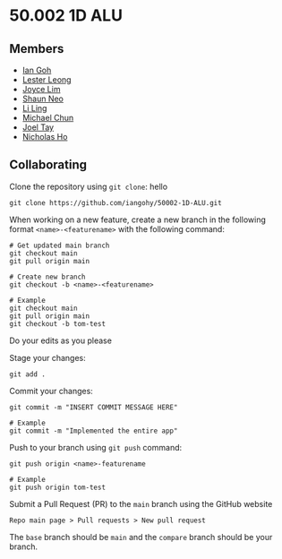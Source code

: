 # 50.002 1D ALU

## Members
 - [Ian Goh](https://github.com/iangohy)
 - [Lester Leong](https://github.com/blue-plum-cloud)
 - [Joyce Lim](https://github.com/joyceeqq)
 - [Shaun Neo](https://github.com/shaunneo)
 - [Li Ling](https://github.com/Sprittoo)
 - [Michael Chun](https://github.com/mckp0)
 - [Joel Tay](https://github.com/Vemrthiss)
 - [Nicholas Ho](https://github.com/hjh99)

## Collaborating
Clone the repository using `git clone`:
hello
```
git clone https://github.com/iangohy/50002-1D-ALU.git
```

When working on a new feature, create a new branch in the following format `<name>-<featurename>` with the following command:
```
# Get updated main branch
git checkout main
git pull origin main

# Create new branch
git checkout -b <name>-<featurename>

# Example
git checkout main
git pull origin main
git checkout -b tom-test
```

Do your edits as you please

Stage your changes:
```
git add .
```

Commit your changes:
```
git commit -m "INSERT COMMIT MESSAGE HERE"

# Example
git commit -m "Implemented the entire app"
```

Push to your branch using `git push` command:
```
git push origin <name>-featurename

# Example
git push origin tom-test
```

Submit a Pull Request (PR) to the `main` branch using the GitHub website
```
Repo main page > Pull requests > New pull request
```
The `base` branch should be `main` and the `compare` branch should be your branch.
